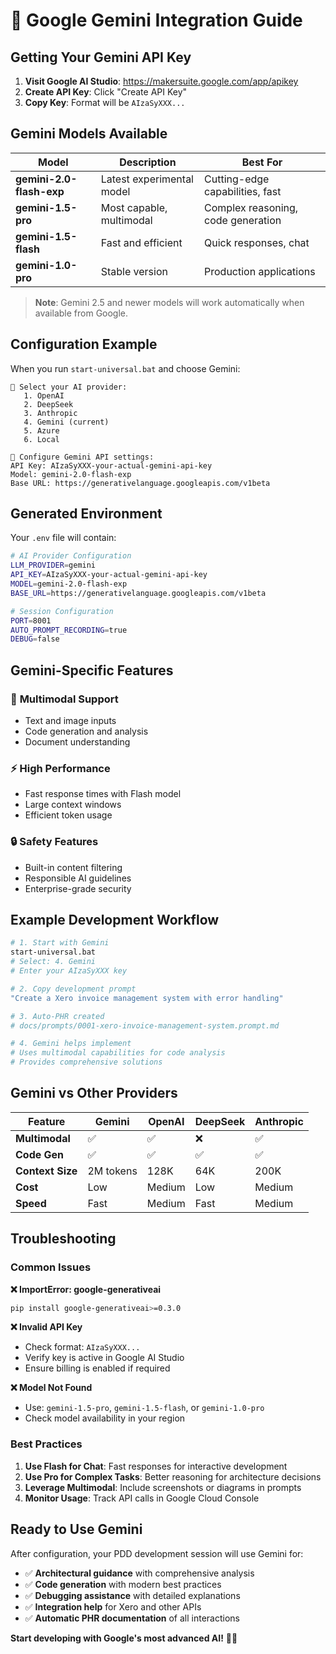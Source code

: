 # 🚀 Google Gemini Integration Guide

## Getting Your Gemini API Key

1. **Visit Google AI Studio**: https://makersuite.google.com/app/apikey
2. **Create API Key**: Click "Create API Key"
3. **Copy Key**: Format will be `AIzaSyXXX...`

## Gemini Models Available

| Model | Description | Best For |
|-------|-------------|----------|
| **gemini-2.0-flash-exp** | Latest experimental model | Cutting-edge capabilities, fast |
| **gemini-1.5-pro** | Most capable, multimodal | Complex reasoning, code generation |
| **gemini-1.5-flash** | Fast and efficient | Quick responses, chat |
| **gemini-1.0-pro** | Stable version | Production applications |

> **Note**: Gemini 2.5 and newer models will work automatically when available from Google.

## Configuration Example

When you run `start-universal.bat` and choose Gemini:

```
📱 Select your AI provider:
   1. OpenAI
   2. DeepSeek  
   3. Anthropic
   4. Gemini (current)
   5. Azure
   6. Local

🔑 Configure Gemini API settings:
API Key: AIzaSyXXX-your-actual-gemini-api-key
Model: gemini-2.0-flash-exp
Base URL: https://generativelanguage.googleapis.com/v1beta
```

## Generated Environment

Your `.env` file will contain:

```bash
# AI Provider Configuration
LLM_PROVIDER=gemini
API_KEY=AIzaSyXXX-your-actual-gemini-api-key
MODEL=gemini-2.0-flash-exp
BASE_URL=https://generativelanguage.googleapis.com/v1beta

# Session Configuration
PORT=8001
AUTO_PROMPT_RECORDING=true
DEBUG=false
```

## Gemini-Specific Features

### 📱 **Multimodal Support**
- Text and image inputs
- Code generation and analysis
- Document understanding

### ⚡ **High Performance**
- Fast response times with Flash model
- Large context windows
- Efficient token usage

### 🔒 **Safety Features**
- Built-in content filtering
- Responsible AI guidelines
- Enterprise-grade security

## Example Development Workflow

```bash
# 1. Start with Gemini
start-universal.bat
# Select: 4. Gemini
# Enter your AIzaSyXXX key

# 2. Copy development prompt
"Create a Xero invoice management system with error handling"

# 3. Auto-PHR created
# docs/prompts/0001-xero-invoice-management-system.prompt.md

# 4. Gemini helps implement
# Uses multimodal capabilities for code analysis
# Provides comprehensive solutions
```

## Gemini vs Other Providers

| Feature | Gemini | OpenAI | DeepSeek | Anthropic |
|---------|---------|---------|----------|-----------|
| **Multimodal** | ✅ | ✅ | ❌ | ✅ |
| **Code Gen** | ✅ | ✅ | ✅ | ✅ |
| **Context Size** | 2M tokens | 128K | 64K | 200K |
| **Cost** | Low | Medium | Low | Medium |
| **Speed** | Fast | Medium | Fast | Medium |

## Troubleshooting

### Common Issues

**❌ ImportError: google-generativeai**
```bash
pip install google-generativeai>=0.3.0
```

**❌ Invalid API Key**
- Check format: `AIzaSyXXX...`
- Verify key is active in Google AI Studio
- Ensure billing is enabled if required

**❌ Model Not Found**
- Use: `gemini-1.5-pro`, `gemini-1.5-flash`, or `gemini-1.0-pro`
- Check model availability in your region

### Best Practices

1. **Use Flash for Chat**: Fast responses for interactive development
2. **Use Pro for Complex Tasks**: Better reasoning for architecture decisions
3. **Leverage Multimodal**: Include screenshots or diagrams in prompts
4. **Monitor Usage**: Track API calls in Google Cloud Console

## Ready to Use Gemini

After configuration, your PDD development session will use Gemini for:
- ✅ **Architectural guidance** with comprehensive analysis
- ✅ **Code generation** with modern best practices  
- ✅ **Debugging assistance** with detailed explanations
- ✅ **Integration help** for Xero and other APIs
- ✅ **Automatic PHR documentation** of all interactions

**Start developing with Google's most advanced AI!** 🤖✨